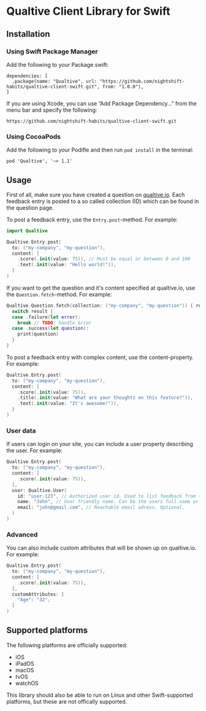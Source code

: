# Qualtive Client Library for Swift

## Installation

### Using Swift Package Manager

Add the following to your Package.swift:
```
dependencies: [
  .package(name: "Qualtive", url: "https://github.com/nightshift-habits/qualtive-client-swift.git", from: "1.0.0"),
]
```

If you are using Xcode, you can use ”Add Package Dependency…” from the menu bar and specify the following:
```
https://github.com/nightshift-habits/qualtive-client-swift.git
```

### Using CocoaPods

Add the following to your Podifle and then run `pod install` in the terminal:
```
pod 'Qualtive', '~> 1.1'
```

## Usage

First of all, make sure you have created a question on [qualtive.io](https://qualtive.io). Each feedback entry is posted to a so called collection (ID) which can be found in the question page.

To post a feedback entry, use the `Entry.post`-method. For example:

```swift
import Qualtive

Qualtive.Entry.post(
  to: ("my-company", "my-question"),
  content: [
    .score(.init(value: 75)), // Must be equal or between 0 and 100
    .text(.init(value: "Hello world!")),
  ]
)
```

If you want to get the question and it's content specified at qualtive.io, use the `Question.fetch`-method. For example:

```swift
Qualtive.Question.fetch(collection: ("my-company", "my-question")) { result in
  switch result {
  case .failure(let error):
    break // TODO: handle error
  case .success(let question):
    print(question)
  }
}
```

To post a feedback entry with complex content, use the content-property. For example:

```swift
Qualtive.Entry.post(
  to: ("my-company", "my-question"), 
  content: [
    .score(.init(value: 75)),
    .title(.init(value: "What are your thoughts on this feature?")),
    .text(.init(value: "It's awesome!")),
  }
)
```

### User data

If users can login on your site, you can include a user property describing the user. For example:

```swift
Qualtive.Entry.post(
  to: ("my-company", "my-question"), 
  content: [
    .score(.init(value: 75)),
  ],
  user: Qualtive.User(
    id: "user-123", // Authorized user id. Used to list feedback from the same user.
    name: "John", // User friendly name. Can be the users full name or username. Optional.
    email: "john@gmail.com", // Reachable email adress. Optional.
  )
)
```

### Advanced

You can also include custom attributes that will be shown up on qualtive.io. For example:

```swift
Qualtive.Entry.post(
  to: ("my-company", "my-question"),
  content: [
    .score(.init(value: 75)),
  ],
  customAttributes: [
    "Age": "32",
  ]
)
```

## Supported platforms

The following platforms are officially supported:

- iOS
- iPadOS
- macOS
- tvOS
- watchOS

This library should also be able to run on Linux and other Swift-supported platforms, but these are not offically supported.
